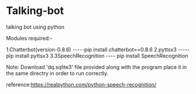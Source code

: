 # Talking-bot
talking bot using python

Modules required:-

1.Chatterbot(version-0.8.6) -----pip install chatterbot==0.8.6
2.pyttsx3                   -----pip install pyttsx3
3.3SpeechRecognition          ---- pip install SpeechRecognition

Note: Download 'dq.sqlite3' file provided along with the program place it in the same directry  in order to run correctly.

reference:https://realpython.com/python-speech-recognition/
